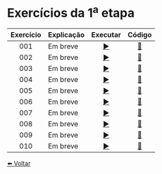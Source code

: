 # Exercícios da 1<sup>a</sup> etapa

Exercício | Explicação | Executar | Código
:---------: | :------ | :-------: | :-------:
001 | Em breve | [ ▶️ ](https://eteot.github.io/exercicios-javascript-2024/exercicios/etapa1/001) | [ 📝 ](https://github.com/eteot/exercicios-javascript-2024/tree/main/exercicios/etapa1/001)
002 | Em breve | [ ▶️ ](https://eteot.github.io/exercicios-javascript-2024/exercicios/etapa1/002) | [ 📝 ](https://github.com/eteot/exercicios-javascript-2024/tree/main/exercicios/etapa1/002)
003 | Em breve | [ ▶️ ](https://eteot.github.io/exercicios-javascript-2024/exercicios/etapa1/003) | [ 📝 ](https://github.com/eteot/exercicios-javascript-2024/tree/main/exercicios/etapa1/003)
004 | Em breve | [ ▶️ ](https://eteot.github.io/exercicios-javascript-2024/exercicios/etapa1/004) | [ 📝 ](https://github.com/eteot/exercicios-javascript-2024/tree/main/exercicios/etapa1/004)
005 | Em breve | [ ▶️ ](https://eteot.github.io/exercicios-javascript-2024/exercicios/etapa1/005) | [ 📝 ](https://github.com/eteot/exercicios-javascript-2024/tree/main/exercicios/etapa1/005)
006 | Em breve | [ ▶️ ](https://eteot.github.io/exercicios-javascript-2024/exercicios/etapa1/006) | [ 📝 ](https://github.com/eteot/exercicios-javascript-2024/tree/main/exercicios/etapa1/006)
007 | Em breve | [ ▶️ ](https://eteot.github.io/exercicios-javascript-2024/exercicios/etapa1/007) | [ 📝 ](https://github.com/eteot/exercicios-javascript-2024/tree/main/exercicios/etapa1/007)
008 | Em breve | [ ▶️ ](https://eteot.github.io/exercicios-javascript-2024/exercicios/etapa1/008) | [ 📝 ](https://github.com/eteot/exercicios-javascript-2024/tree/main/exercicios/etapa1/008)
009 | Em breve | [ ▶️ ](https://eteot.github.io/exercicios-javascript-2024/exercicios/etapa1/009) | [ 📝 ](https://github.com/eteot/exercicios-javascript-2024/tree/main/exercicios/etapa1/009)
010 | Em breve | [ ▶️ ](https://eteot.github.io/exercicios-javascript-2024/exercicios/etapa1/010) | [ 📝 ](https://github.com/eteot/exercicios-javascript-2024/tree/main/exercicios/etapa1/010)

[ ⬅️ Voltar ](https://eteot.github.io/exercicios-javascript-2024/exercicios/)
